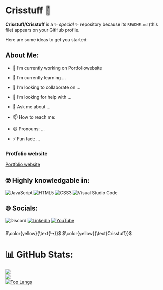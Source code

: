 # Crisstuff 👋

**Crisstuff/Crisstuff** is a ✨ _special_ ✨ repository because its `README.md` (this file) appears on your GitHub profile.

Here are some ideas to get you started:
## About Me:
- 🔭 I’m currently working on Portfoliowebsite
- 🌱 I’m currently learning ...
- 👯 I’m looking to collaborate on ...
- 🤔 I’m looking for help with ...
- 💬 Ask me about ...
- 📫 How to reach me:
  
- 😄 Pronouns: ...
- ⚡ Fun fact: ...
### Protfolio website
[Portfolio website](https://crisstuff.github.io/)

## 🤓 Highly knowledgable in:
![JavaScript](https://img.shields.io/badge/javascript-%23323330.svg?style=for-the-badge&logo=javascript&logoColor=%23F7DF1E) ![HTML5](https://img.shields.io/badge/html5-%23E34F26.svg?style=for-the-badge&logo=html5&logoColor=white) ![CSS3](https://img.shields.io/badge/css3-%231572B6.svg?style=for-the-badge&logo=css3&logoColor=white) ![Visual Studio Code](https://img.shields.io/badge/Visual%20Studio%20Code-0078d7.svg?style=for-the-badge&logo=visual-studio-code&logoColor=white)
## 🌐 Socials:
![Discord](https://img.shields.io/badge/Discord-%235865F2.svg?style=for-the-badge&logo=discord&logoColor=white)
[![LinkedIn](https://img.shields.io/badge/linkedin-%230077B5.svg?style=for-the-badge&logo=linkedin&logoColor=white)](https://www.linkedin.com/in/cristoffer-folkedal-ramsdal-0aa586292/)
[![YouTube](https://img.shields.io/badge/YouTube-%23FF0000.svg?style=for-the-badge&logo=YouTube&logoColor=white)](https://www.youtube.com/@cristofferfolkedalrramsdal2763) <br>
###
$\color{yellow}{\text{↳}}$ $\color{yellow}{\text{Crisstuff}}$

# 📊 GitHub Stats:
![](https://github-readme-stats.vercel.app/api?username=Crisstuff&theme=highcontrast&hide_border=false&include_all_commits=false&count_private=false)<br/>
![](https://github-readme-streak-stats.herokuapp.com/?user=Crisstuff&theme=highcontrast&hide_border=false)<br/>
[![Top Langs](https://github-readme-stats.vercel.app/api/top-langs/?username=Crisstuff&bg_color=000000&text_color=ffff00&title_color=ffff00)](https://github.com/anuraghazra/github-readme-stats)


